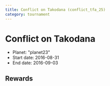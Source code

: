 ```yaml
---
title: Conflict on Takodana (conflict_tfa_25)
category: tournament
---
```

# Conflict on Takodana

  * Planet: "planet23"
  * Start date: 2016-08-31
  * End date: 2016-09-03

## Rewards

